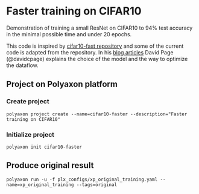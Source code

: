 # Faster training on CIFAR10

Demonstration of training a small ResNet on CIFAR10 to 94% test accuracy in the minimal possible time and under 20 epochs.

This code is inspired by [cifar10-fast repository](https://github.com/davidcpage/cifar10-fast) and some of
the current code is adapted from the repository. In his [blog articles](https://www.myrtle.ai/2018/09/24/how_to_train_your_resnet/)
David Page (@davidcpage) explains the choice of the model and the way to optimize the dataflow.

## Project on Polyaxon platform

### Create project
```
polyaxon project create --name=cifar10-faster --description="Faster training on CIFAR10"
```

### Initialize project 
```
polyaxon init cifar10-faster
```

## Produce original result

```
polyaxon run -u -f plx_configs/xp_original_training.yaml --name=xp_original_training --tags=original
```


